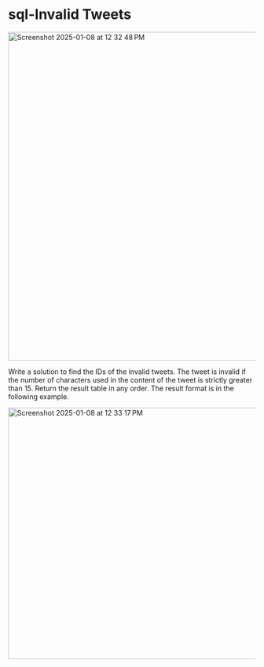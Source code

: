 # sql-Invalid Tweets
<img width="669" alt="Screenshot 2025-01-08 at 12 32 48 PM" src="https://github.com/user-attachments/assets/3af5e19d-825a-45aa-87de-53337b1ce979" />

Write a solution to find the IDs of the invalid tweets. The tweet is invalid if the number of characters used in the content of the tweet is strictly greater than 15.  Return the result table in any order.  The result format is in the following example.

<img width="512" alt="Screenshot 2025-01-08 at 12 33 17 PM" src="https://github.com/user-attachments/assets/4825fdb6-4838-444c-95ef-4ba76fb3cc19" />

